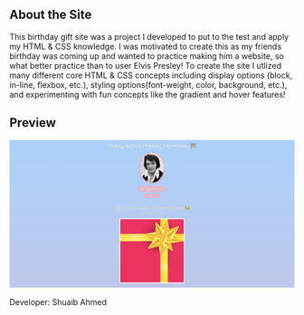 
## About the Site

This birthday gift site was a project I developed to put to the test and apply my HTML & CSS knowledge. I was motivated to create this as my friends birthday was coming up and wanted to practice making him a website, so what better practice than to user Elvis Presley! To create the site I utlized many different core HTML & CSS concepts including display options (block, in-line, flexbox, etc.), styling options(font-weight, color, background, etc.), and experimenting with fun concepts like the gradient and hover features!

## Preview

![Alt text](/images/site.png)

Developer: Shuaib Ahmed
